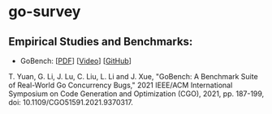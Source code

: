 # go-survey

## Empirical Studies and Benchmarks:

* GoBench: [[PDF](http://lujie.ac.cn/files/papers/GoBench.pdf)]
  [[Video](https://www.youtube.com/watch?v=xmmR9jX8jJ4)]
  [[GitHub](https://github.com/goodmorning-coder/gobench)]


T. Yuan, G. Li, J. Lu, C. Liu, L. Li and J. Xue, "GoBench: A Benchmark Suite of Real-World Go Concurrency Bugs," 2021 IEEE/ACM International Symposium on Code Generation and Optimization (CGO), 2021, pp. 187-199, doi: 10.1109/CGO51591.2021.9370317.
